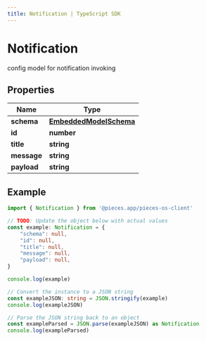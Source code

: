 ```yaml
---
title: Notification | TypeScript SDK
---
```



# Notification

config model for notification invoking

## Properties

Name | Type
------------ | -------------
**schema** | [**EmbeddedModelSchema**](EmbeddedModelSchema)
**id** | **number**
**title** | **string**
**message** | **string**
**payload** | **string**

## Example

```typescript
import { Notification } from '@pieces.app/pieces-os-client'

// TODO: Update the object below with actual values
const example: Notification = {
    "schema": null,
    "id": null,
    "title": null,
    "message": null,
    "payload": null,
}

console.log(example)

// Convert the instance to a JSON string
const exampleJSON: string = JSON.stringify(example)
console.log(exampleJSON)

// Parse the JSON string back to an object
const exampleParsed = JSON.parse(exampleJSON) as Notification
console.log(exampleParsed)
```


